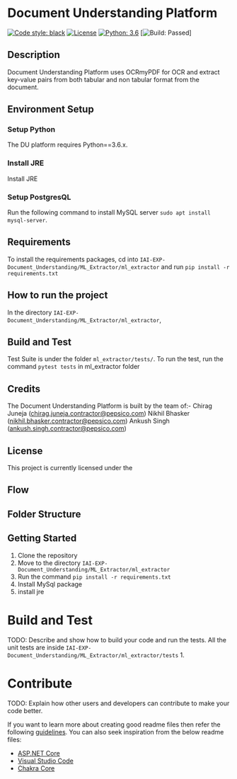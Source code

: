 # Document Understanding Platform
[![Code style: black](https://img.shields.io/badge/code%20style-black-000000.svg)](https://github.com/psf/black)
[![License](https://img.shields.io/pypi/l/pandas.svg)](https://github.com/pandas-dev/pandas/blob/master/LICENSE)
[![Python: 3.6](https://img.shields.io/badge/%20imports-isort-%231674b1?style=flat&labelColor=ef8336)](https://pycqa.github.io/isort/)
[![Build: Passed](https://img.shields.io/badge/Build-Passed-brightgreen)]

## Description
Document Understanding Platform uses OCRmyPDF for OCR and extract key-value pairs from both tabular and non tabular format from the document.

## Environment Setup
### Setup Python
The DU platform requires Python==3.6.x.

### Install JRE
Install JRE

### Setup PostgresQL
Run the following command to install MySQL server `sudo apt install mysql-server`.


## Requirements
To install the requirements packages, cd into `IAI-EXP-Document_Understanding/ML_Extractor/ml_extractor` and run `pip install -r requirements.txt`

## How to run the project
In the directory `IAI-EXP-Document_Understanding/ML_Extractor/ml_extractor`,


## Build and Test
Test Suite is under the folder `ml_extractor/tests/`.
To run the test, run the command `pytest tests` in ml_extractor folder


## Credits
The Document Understanding Platform is built by the team of:-
Chirag Juneja (chirag.juneja.contractor@pepsico.com)
Nikhil Bhasker (nikhil.bhasker.contractor@pepsico.com)
Ankush Singh (ankush.singh.contractor@pepsico.com)

## License
This project is currently licensed under the

## Flow


## Folder Structure


## Getting Started
<!-- TODO: Guide users through getting your code up and running on their own system. In this section you can talk about:
1.	Installation process
2.	Software dependencies
3.	Latest releases
4.	API references -->
1. Clone the repository
2. Move to the directory `IAI-EXP-Document_Understanding/ML_Extractor/ml_extractor`
3. Run the command `pip install -r requirements.txt`
4. Install MySql package
5. install jre

# Build and Test
TODO: Describe and show how to build your code and run the tests.
All the unit tests are inside  `IAI-EXP-Document_Understanding/ML_Extractor/ml_extractor/tests`
1. 

# Contribute
TODO: Explain how other users and developers can contribute to make your code better. 

If you want to learn more about creating good readme files then refer the following [guidelines](https://docs.microsoft.com/en-us/azure/devops/repos/git/create-a-readme?view=azure-devops). You can also seek inspiration from the below readme files:
- [ASP.NET Core](https://github.com/aspnet/Home)
- [Visual Studio Code](https://github.com/Microsoft/vscode)
- [Chakra Core](https://github.com/Microsoft/ChakraCore)